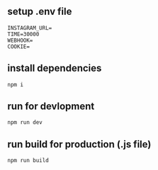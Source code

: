## setup .env file

```
INSTAGRAM_URL=
TIME=30000
WEBHOOK=
COOKIE=
```

## install dependencies
```
npm i
```

## run for devlopment
```
npm run dev
```

## run build for production (.js file)
```
npm run build
```
